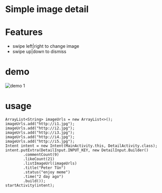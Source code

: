 # Simple image detail

# Features
  - swipe left|right to change image 
  - swipe up|down to dismiss
 
# demo 
![demo 1](./demo.gif)
# usage
```
ArrayList<String> imageUrls = new ArrayList<>();
imageUrls.add("http://i1.jpg");
imageUrls.add("http://i2.jpg");
imageUrls.add("http://i3.jpg");
imageUrls.add("http://i4.jpg");
imageUrls.add("http://i5.jpg");
Intent intent = new Intent(MainActivity.this, DetailActivity.class);
intent.putExtra(DetailInput.INPUT_KEY, new DetailInput.Builder()
        .commentCount(9)
        .likeCount(21)
        .listImageUrl(imageUrls)
        .title("Peter Tũn")
        .status("enjoy meme")
        .time("2 day ago")
        .build());
startActivity(intent);
```